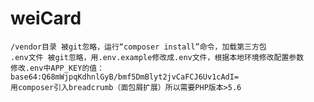 # weiCard
    
    /vendor目录 被git忽略，运行“composer install”命令，加载第三方包
    .env文件 被git忽略，用.env.example修改成.env文件，根据本地环境修改配置参数
    修改.env中APP_KEY的值：base64:Q68mWjpqKdhnlGyB/bmf5DmBlyt2jvCaFCJ6Uv1cAdI=
    用composer引入breadcrumb（面包屑扩展）所以需要PHP版本>5.6
